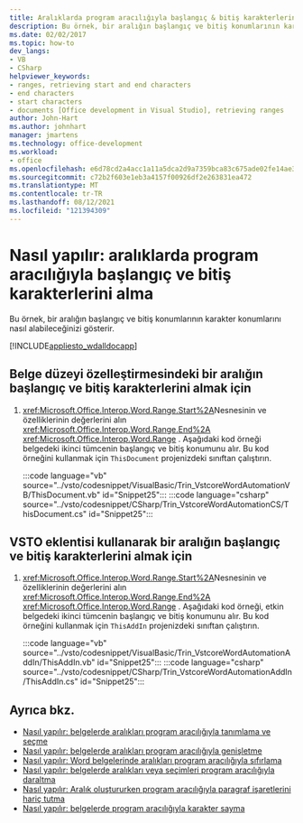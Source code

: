 ```yaml
---
title: Aralıklarda program aracılığıyla başlangıç & bitiş karakterlerini al
description: Bu örnek, bir aralığın başlangıç ve bitiş konumlarının karakter konumlarını nasıl alabileceğinizi gösterir.
ms.date: 02/02/2017
ms.topic: how-to
dev_langs:
- VB
- CSharp
helpviewer_keywords:
- ranges, retrieving start and end characters
- end characters
- start characters
- documents [Office development in Visual Studio], retrieving ranges
author: John-Hart
ms.author: johnhart
manager: jmartens
ms.technology: office-development
ms.workload:
- office
ms.openlocfilehash: e6d78cd2a4acc1a11a5dca2d9a7359bca83c675ade02fe14ae3c37d8e76196f3
ms.sourcegitcommit: c72b2f603e1eb3a4157f00926df2e263831ea472
ms.translationtype: MT
ms.contentlocale: tr-TR
ms.lasthandoff: 08/12/2021
ms.locfileid: "121394309"
---
```

# <a name="how-to-programmatically-retrieve-start-and-end-characters-in-ranges"></a>Nasıl yapılır: aralıklarda program aracılığıyla başlangıç ve bitiş karakterlerini alma
  Bu örnek, bir aralığın başlangıç ve bitiş konumlarının karakter konumlarını nasıl alabileceğinizi gösterir.

 [!INCLUDE[appliesto_wdalldocapp](../vsto/includes/appliesto-wdalldocapp-md.md)]

## <a name="to-retrieve-start-and-end-characters-of-a-range-in-a-document-level-customization"></a>Belge düzeyi özelleştirmesindeki bir aralığın başlangıç ve bitiş karakterlerini almak için

1. <xref:Microsoft.Office.Interop.Word.Range.Start%2A>Nesnesinin ve özelliklerinin değerlerini alın <xref:Microsoft.Office.Interop.Word.Range.End%2A> <xref:Microsoft.Office.Interop.Word.Range> . Aşağıdaki kod örneği belgedeki ikinci tümcenin başlangıç ve bitiş konumunu alır. Bu kod örneğini kullanmak için `ThisDocument` projenizdeki sınıftan çalıştırın.

     :::code language="vb" source="../vsto/codesnippet/VisualBasic/Trin_VstcoreWordAutomationVB/ThisDocument.vb" id="Snippet25":::
     :::code language="csharp" source="../vsto/codesnippet/CSharp/Trin_VstcoreWordAutomationCS/ThisDocument.cs" id="Snippet25":::

## <a name="to-retrieve-start-and-end-characters-of-a-range-by-using-a-vsto-add-in"></a>VSTO eklentisi kullanarak bir aralığın başlangıç ve bitiş karakterlerini almak için

1. <xref:Microsoft.Office.Interop.Word.Range.Start%2A>Nesnesinin ve özelliklerinin değerlerini alın <xref:Microsoft.Office.Interop.Word.Range.End%2A> <xref:Microsoft.Office.Interop.Word.Range> . Aşağıdaki kod örneği, etkin belgedeki ikinci tümcenin başlangıç ve bitiş konumunu alır. Bu kod örneğini kullanmak için `ThisAddIn` projenizdeki sınıftan çalıştırın.

     :::code language="vb" source="../vsto/codesnippet/VisualBasic/Trin_VstcoreWordAutomationAddIn/ThisAddIn.vb" id="Snippet25":::
     :::code language="csharp" source="../vsto/codesnippet/CSharp/Trin_VstcoreWordAutomationAddIn/ThisAddIn.cs" id="Snippet25":::

## <a name="see-also"></a>Ayrıca bkz.
- [Nasıl yapılır: belgelerde aralıkları program aracılığıyla tanımlama ve seçme](../vsto/how-to-programmatically-define-and-select-ranges-in-documents.md)
- [Nasıl yapılır: belgelerde aralıkları program aracılığıyla genişletme](../vsto/how-to-programmatically-extend-ranges-in-documents.md)
- [Nasıl yapılır: Word belgelerinde aralıkları program aracılığıyla sıfırlama](../vsto/how-to-programmatically-reset-ranges-in-word-documents.md)
- [Nasıl yapılır: belgelerde aralıkları veya seçimleri program aracılığıyla daraltma](../vsto/how-to-programmatically-collapse-ranges-or-selections-in-documents.md)
- [Nasıl yapılır: Aralık oluştururken program aracılığıyla paragraf işaretlerini hariç tutma](../vsto/how-to-programmatically-exclude-paragraph-marks-when-creating-ranges.md)
- [Nasıl yapılır: belgelerde program aracılığıyla karakter sayma](../vsto/how-to-programmatically-count-characters-in-documents.md)
